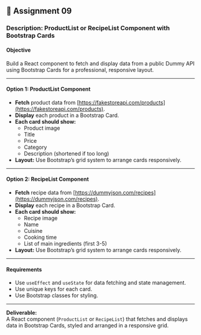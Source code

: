 ## 📝 **Assignment 09**

### Description: ProductList or RecipeList Component with Bootstrap Cards

#### Objective

Build a React component to fetch and display data from a public Dummy API using Bootstrap Cards for a professional, responsive layout.

---

#### Option 1: ProductList Component

- **Fetch** product data from [https://fakestoreapi.com/products](https://fakestoreapi.com/products).
- **Display** each product in a Bootstrap Card.
- **Each card should show:**
  - Product image
  - Title
  - Price
  - Category
  - Description (shortened if too long)
- **Layout:** Use Bootstrap’s grid system to arrange cards responsively.

---

#### Option 2: RecipeList Component

- **Fetch** recipe data from [https://dummyjson.com/recipes](https://dummyjson.com/recipes).
- **Display** each recipe in a Bootstrap Card.
- **Each card should show:**
  - Recipe image
  - Name
  - Cuisine
  - Cooking time
  - List of main ingredients (first 3-5)
- **Layout:** Use Bootstrap’s grid system to arrange cards responsively.

---

#### Requirements

- Use `useEffect` and `useState` for data fetching and state management.
- Use unique keys for each card.
- Use Bootstrap classes for styling.

---

**Deliverable:**  
A React component (`ProductList` or `RecipeList`) that fetches and displays data in Bootstrap Cards, styled and arranged in a responsive grid.